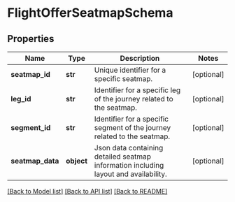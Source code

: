 # FlightOfferSeatmapSchema

## Properties
Name | Type | Description | Notes
------------ | ------------- | ------------- | -------------
**seatmap_id** | **str** | Unique identifier for a specific seatmap. | [optional] 
**leg_id** | **str** | Identifier for a specific leg of the journey related to the seatmap. | [optional] 
**segment_id** | **str** | Identifier for a specific segment of the journey related to the seatmap. | [optional] 
**seatmap_data** | **object** | Json data containing detailed seatmap information including layout and availability. | [optional] 

[[Back to Model list]](../README.md#documentation-for-models) [[Back to API list]](../README.md#documentation-for-api-endpoints) [[Back to README]](../README.md)

